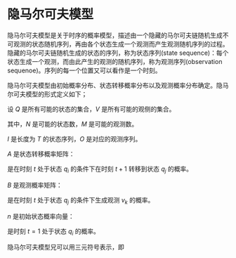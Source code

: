 # 隐马尔可夫模型

隐马尔可夫模型是关于时序的概率模型，描述由一个隐藏的马尔可夫链随机生成不可观测的状态随机序列，再由各个状态生成一个观测而产生观测随机序列的过程。隐藏的马尔可夫链随机生成的状态的序列，称为状态序列(state sequence)：每个状态生成一个观测，而由此产生的观测的随机序列，称为观测序列(observation sequenoe)。序列的每一个位置又可以看作是一个时刻。

隐马尔可夫模型由初始概率分布、状态转移概率分布以及观测概率分布确定。隐马尔可夫模型的形式定义如下；

设 ${Q}$ 是所有可能的状态的集合，${V}$ 是所有可能的观侧的集合。

其中，${N}$ 是可能的状态数，${M}$ 是可能的观测数。

${I}$ 是长度为 ${T}$ 的状态序列，${O}$ 是对应的观测序列。

${A}$ 是状态转移概率矩阵：

是在时刻 ${t}$ 处于状态 ${q_i}$ 的条件下在时刻 ${t+1}$ 转移到状态 ${q_j}$ 的概率。

${B}$ 是观测概率矩阵：

是在时刻 ${t}$ 处于状态 ${q_j}$ 的条件下生成观测 ${v_k}$ 的概率。

${n}$ 是初始状态概率向量：

是时刻 ${t=1}$ 处于状态 ${q_i}$ 的概率。

隐马尔可夫模型兄可以用三元符号表示，即